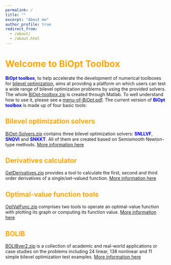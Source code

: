 ```yaml
---
permalink: /
title: ""
excerpt: "About me"
author_profile: true
redirect_from: 
  - /about/
  - /about.html
---
```


<span style="color:orange">Welcome to BiOpt Toolbox</span> 
===

<span style="color:blue">**BiOpt toolbox**</span>, to help accelerate the development of numerical toolboxes for [bilevel optimization](https://biopt.github.io/solvers/),   aims at providing a platform on which users can test a wide range of bilevel optimization problems by using the provided solvers. The whole [BiOpt-toolbox.zip](\files\BiOpt-toolbox.zip) is created through Matlab. To well understand how to use it, please see a [menu-of-BiOpt.pdf](\files\menu-of-BiOpt.pdf).  The current version of <span style="color:blue">**BiOpt toolbox**</span> is made up of four basic tools:

<span style="color:orange">Bilevel optimization solvers </span> 
---
[BiOpt-Solvers.zip](\files\BiOpt-Solvers.zip) contains three bilevel optimization solvers: <span style="color:blue">**SNLLVF**</span>, <span style="color:blue">**SNQVI**</span>  and <span style="color:blue">**SNKKT**</span>. All of them are created based on Semismooth Newton-type methods.  [More information here](https://biopt.github.io/solvers/) 

<span style="color:orange">Derivatives calculator </span>  
---
[GetDerivatives.zip](\files\GetDerivatives.zip) provides a tool to calculate the first, second and third order derivatives of a single/set-valued function. [More information here](https://biopt.github.io/getderivatives/) 

<span style="color:orange">Optimal-value function tools </span>   
---
[OptValFunc.zip](\files\OptValFunc.zip) comprises two tools to operate an optimal-value function with plotting  its graph or computing its function value.  [More information here](https://biopt.github.io/valuefunc/) 

<span style="color:orange">BOLIB </span>   
---
[BOLIBver2.zip](\files\BOLIBver2.zip) is a collection of academic and real-world applications or case studies on the problems including 24 linear, 138 nonlinear and 11 simple bilevel optimization test examples. [More information here](https://biopt.github.io/bolib/) 
